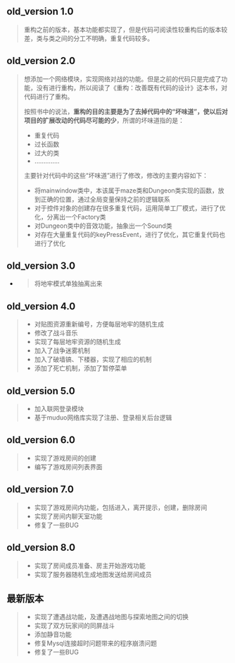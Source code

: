 ## old_version 1.0

> 重构之前的版本，基本功能都实现了，但是代码可阅读性较重构后的版本较差，类与类之间的分工不明确，重复代码较多。

## old_version 2.0

> 想添加一个网络模块，实现网络对战的功能。但是之前的代码只是完成了功能，没有进行重构，所以阅读了《重构：改善既有代码的设计》这本书，对代码进行了重构。
>
> 按照书中的说法，**重构的目的主要是为了去掉代码中的“坏味道”，使以后对项目的扩展改动的代码尽可能的少**，所谓的坏味道指的是：
>
> - 重复代码
> - 过长函数
> - 过大的类
> - ..............
>
> 主要针对代码中的这些“坏味道”进行了修改，修改的主要内容如下：
>
> - 将mainwindow类中，本该属于maze类和Dungeon类实现的函数，放到正确的位置，通过全局变量保持之前的逻辑联系
> - 对于控件对象的创建存在很多重复代码，运用简单工厂模式，进行了优化，分离出一个Factory类
> - 对Dungeon类中的音效功能，抽象出一个Sound类
> - 对存在大量重复代码的keyPressEvent，进行了优化，其它重复代码也进行了优化

## old_version 3.0

- > 将地牢模式单独抽离出来

## old_version 4.0

> - 对贴图资源重新编号，方便每层地牢的随机生成
> - 修改了战斗音乐
> - 实现了每层地牢资源的随机生成 
> - 加入了战争迷雾机制
> - 加入了破墙镐、下楼器，实现了相应的机制
> - 添加了死亡机制，添加了暂停菜单
>

## old_version 5.0

> - 加入联网登录模块
> - 基于muduo网络库实现了注册、登录相关后台逻辑
>

## old_version 6.0

> - 实现了游戏房间的创建
> - 编写了游戏房间列表界面
>

## old_version 7.0

> - 实现了游戏房间内功能，包括进入，离开提示，创建，删除房间
> - 实现了房间内聊天室功能
> - 修复了一些BUG
>

## old_version 8.0

> - 实现了房间成员准备、房主开始游戏功能
> - 实现了服务器随机生成地图发送给房间成员
>

## 最新版本

> - 实现了遭遇战功能，及遭遇战地图与探索地图之间的切换
> - 实现了双方玩家间的同屏战斗
> - 添加静音功能
> - 修复Mysql连接超时问题带来的程序崩溃问题
> - 修复了一些BUG